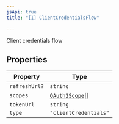 ```yaml
---
jsApi: true
title: "[I] ClientCredentialsFlow"

---
```

Client credentials flow

## Properties

| Property | Type |
| ------ | ------ |
| `refreshUrl?` | `string` |
| `scopes` | [`OAuth2Scope`](OAuth2Scope.md)[] |
| `tokenUrl` | `string` |
| `type` | `"clientCredentials"` |
